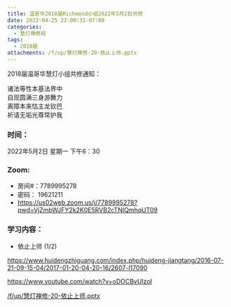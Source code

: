 ```yaml
---
title: 温哥华2018届Richmond小组2022年5月2日共修
date: 2022-04-25 22:00:31-07:00
categories:
  - 慧灯禅修班
tags:
  - 2018届
attachments: /f/up/慧灯禅修-20-依止上师.pptx
---
```

2018届温哥华慧灯小组共修通知：

诸法等性本基法界中\
自现圆满三身游舞力\
离障本来怙主龙钦巴\
祈请无垢光尊常护我  

### 时间：

2022年5月2日 星期一 下午6：30

### Zoom:

* 房间#：7789995278 
* 密码： 19621211
* <https://us02web.zoom.us/j/7789995278?pwd=VjZmbWJFY2k2K0E5RVB2cTNIQmhqUT09>

### 学习内容：

* 依止上师 (1/2)

<https://www.huidengzhiguang.com/index.php/huideng-jiangtang/2016-07-21-09-15-04/2017-01-20-04-20-16/2607-l17090>

<https://www.youtube.com/watch?v=oDOCBvUIzoI>

[/f/up/慧灯禅修-20-依止上师.pptx](http://huidengchanxiu.net/hdv/f/up/慧灯禅修-20-依止上师.pptx)